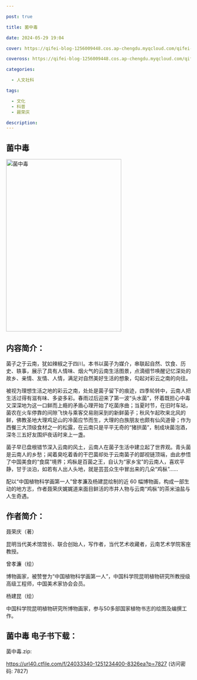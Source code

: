 ```yaml
---

post: true

title: 菌中毒

date: 2024-05-29 19:04

cover: https://qifei-blog-1256009448.cos.ap-chengdu.myqcloud.com/qifei-blog/65196540c458853aefb5654b.jpg

coveross: https://qifei-blog-1256009448.cos.ap-chengdu.myqcloud.com/qifei-blog/65196540c458853aefb5654b.jpg

categories:

  - 人文社科

tags:

  - 文化
  - 科普
  - 聂荣庆

description:
---
```


## 菌中毒
<img alt="菌中毒 " class="aligncenter loaded" data-was-processed="true" decoding="async" fetchpriority="high" height="471" src="https://qifei-blog-1256009448.cos.ap-chengdu.myqcloud.com/qifei-blog/65196540c458853aefb5654b.jpg" style="cursor: zoom-in;" width="314"/>

## 内容简介：

菌子之于云南，犹如辣椒之于四川。本书以菌子为媒介，串联起自然、饮食、历史、轶事，展示了具有人情味、烟火气的云南生活图景，点滴细节唤醒记忆深处的故乡、亲情、友情、人情，满足对自然美好生活的想象，勾起对彩云之南的向往。

被视为理想生活之地的彩云之南，处处是菌子留下的痕迹，四季轮转中，云南人把生活过得有滋有味、多姿多彩。春雨过后迎来了第一波“头水菌”，怀着既担心中毒又深深地为这一口鲜而上瘾的矛盾心理开始了吃菌序曲；当夏时节，在旧时车站，菌农在火车停靠的间隙飞快与乘客交易刚采到的新鲜菌子；秋风乍起吹来北风的鲜，佛教圣地大理鸡足山的冷菌应节而生，大理的白族朋友也颇有仙风道骨；作为西餐三大顶级食材之一的松露，在云南只是平平无奇的“猪拱菌”，制成块菌泡酒，深冬三五好友围炉夜话时来上一盏。

菌子早已盘根错节深入云南的风土，云南人在菌子生活中建立起了世界观。青头菌是云南人的乡愁；闻着臭吃着香的干巴菌却处于云南菌子的鄙视链顶端，由此参悟了中国美食的“食腐”境界；鸡枞是百菌之王，自认为“家乡宝”的云南人，喜欢平静，甘于淡泊，如若有人出人头地，就是芸芸众生中冒出来的几朵“鸡枞”……

配以“中国植物科学画第一人”曾孝濂及杨建昆绘制的近 60 幅博物画，构成一部生动的地方志，作者聂荣庆娓娓道来面目鲜活的市井人物与云南“鸡枞”的茶米油盐与人生奇遇。

## 作者简介：

聂荣庆（著）

昆明当代美术馆馆长、联合创始人，写作者，当代艺术收藏者，云南艺术学院客座教授。

曾孝濂（绘）

博物画家，被赞誉为“中国植物科学画第一人”，中国科学院昆明植物研究所教授级高级工程师，中国美术家协会会员。

杨建昆（绘）

中国科学院昆明植物研究所博物画家，参与50多部国家植物书志的绘图及编撰工作。

## 菌中毒 电子书下载：

菌中毒.zip: 

https://url40.ctfile.com/f/24033340-1251234400-8326ea?p=7827 (访问密码: 7827)
